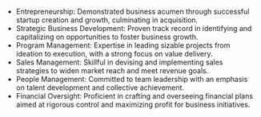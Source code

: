 - Entrepreneurship: Demonstrated business acumen through successful startup creation and growth, culminating in acquisition.
- Strategic Business Development: Proven track record in identifying and capitalizing on opportunities to foster business growth.
- Program Management: Expertise in leading sizable projects from ideation to execution, with a strong focus on value delivery.
- Sales Management: Skillful in devising and implementing sales strategies to widen market reach and meet revenue goals.
- People Management: Committed to team leadership with an emphasis on talent development and collective achievement.
- Financial Oversight: Proficient in crafting and overseeing financial plans aimed at rigorous control and maximizing profit for business initiatives.
